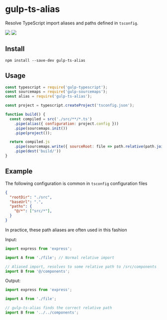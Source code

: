 # gulp-ts-alias

Resolve TypeScript import aliases and paths defined in `tsconfig`.

![](https://img.shields.io/npm/v/gulp-ts-alias.svg) ![](https://img.shields.io/npm/dm/gulp-ts-alias.svg)

## Install

`npm install --save-dev gulp-ts-alias`

## Usage

```javascript
const typescript = require('gulp-typescript');
const sourcemaps = require('gulp-sourcemaps');
const alias = require('gulp-ts-alias');

const project = typescript.createProject('tsconfig.json');

function build() {
  const compiled = src('./src/**/*.ts')
    .pipe(alias({ configuration: project.config }))
    .pipe(sourcemaps.init())
    .pipe(project());

  return compiled.js
    .pipe(sourcemaps.write({ sourceRoot: file => path.relative(path.join(file.cwd, file.path), file.base) }))
    .pipe(dest('build/'))
}
```

## Example

The following configuration is common in `tsconfig` configuration files

```json
{
  "rootDir": "./src",
  "baseUrl": ".",
  "paths": {
    "@/*": ["src/*"],
  }
}
```

In practice, these path aliases are often used in this fashion

Input:

```typescript
import express from 'express';

import A from './file'; // Normal relative import

// Aliased import, resolves to some relative path to /src/components
import B from '@/components';
```

Output:

```typescript
import express from 'express';

import A from './file';

// gulp-ts-alias finds the correct relative path
import B from '../../components';
```
